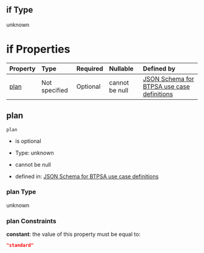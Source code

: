 ## if Type

unknown

# if Properties

| Property      | Type          | Required | Nullable       | Defined by                                                                                                                                                                                                                                  |
| :------------ | :------------ | :------- | :------------- | :------------------------------------------------------------------------------------------------------------------------------------------------------------------------------------------------------------------------------------------ |
| [plan](#plan) | Not specified | Optional | cannot be null | [JSON Schema for BTPSA use case definitions](btpsa-usecase-properties-services-items-allof-1-then-allof-96-then-allof-1-if-properties-plan.md "undefined#/properties/services/items/allOf/1/then/allOf/96/then/allOf/1/if/properties/plan") |

## plan



`plan`

*   is optional

*   Type: unknown

*   cannot be null

*   defined in: [JSON Schema for BTPSA use case definitions](btpsa-usecase-properties-services-items-allof-1-then-allof-96-then-allof-1-if-properties-plan.md "undefined#/properties/services/items/allOf/1/then/allOf/96/then/allOf/1/if/properties/plan")

### plan Type

unknown

### plan Constraints

**constant**: the value of this property must be equal to:

```json
"standard"
```
